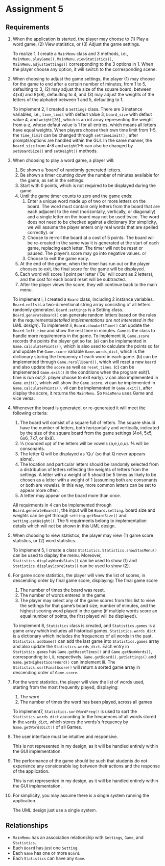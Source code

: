 # Assignment 5

## Requirements

1. When the application is started, the player may choose to (1) Play a word game, (2) View statistics, or (3) Adjust the game settings.  

    To realize 1, I create a ```MainMenu``` class and 3 methods, i.e., ```MainMenu.playGame()```, ```MainMenu.viewStatistics()```, ```MainMenu.adjustSettings()``` corresponding to the 3 options in 1. When the player choose any option, it will switch to the corresponding scene.

2. When choosing to adjust the game settings, the player (1) may choose for the game to end after a certain number of minutes, from 1 to 5, defaulting to 3, (2) may adjust the size of the square board, between 4(x4) and 8(x8), defaulting to 4, and (3) may adjust the weights of the letters of the alphabet between 1 and 5, defaulting to 1.

    To implement 2, I created a ```Settings``` class. There are 3 instance variables, i.e., ```time_limit``` with defaut value 3, ```board_size``` with defaut value 4, and ```weight[26]```, which is an int array representing the weight from a-z, whose defaut value is 1 for all entries, which means all letters have equal weights. When players choose their own time limit from 1-5, the ```time_limit``` can be changed through ```setTimeLimit()``` , after prompts/options are handled within the GUI. In the same manner, the ```board_size``` from 4-8 and ```weight```1-5 can also be changed by ```setBoardSize()``` and ```setWeight()``` methods.
    
3. When choosing to play a word game, a player will:
    1. Be shown a ’board’ of randomly generated letters.
    2. Be shown a timer counting down the number of minutes available for the game, as set in the settings.
    3. Start with 0 points, which is not required to be displayed during the game.
    4. Until the game timer counts to zero and the game ends:
        1. Enter a unique word made up of two or more letters on the board. The word must contain only letters from the board  that are each adjacent to the next (horizontally, vertically, or diagonally) and a single letter on the board may not be used twice.  The word does not need to be checked against a dictionary (for simplicity, we will assume the player enters only real words that are spelled correctly). or
        2. Choose to re-roll the board at a cost of 5 points.  The board will be re-created in the same way it is generated at the start of each game, replacing each letter. The timer will not be reset or paused.  The player’s score may go into negative values. or
        3. Choose to exit the game early.
    5. At the end of the game, when the timer has run out or the player chooses to exit, the final score for the game will be displayed.
    6. Each word will score 1 point per letter (‘Qu’ will count as 2 letters), and the cost for each board reset will be subtracted.
    7. After the player views the score, they will continue back to the main menu.
    
    To implement i, I created a ```Board``` class, including 2 instance variables. ```Board.cells``` is a two-dimentional string array consisting of all letters randomly generated. ```Board.settings``` is a Setting class. ```Board.generateBoard()``` can generate random letters based on the rules in the requirements(*detailed implementations are not interested in the UML design*). To implement ii, ```Board.showLeftTime()``` can update the ```Board.left_time``` and show the rest time in minutes. ```Game``` is the class to handle more requirements in the game. To implement iii, ```Game.score``` records the points the player get so far. (a) can be implemented in ```Game.calculatePoints()```, which is also used to calculate the points so far and update the ```Game.score``` variable ```Game.words_dict```, which is the dictionary storing the frequency of each word in each game. (b) can be implemented through ```Game.rerollBoard()```, which will reset a new ```board``` and also update the ```score``` as well as ```reset_times```. (c) can be implemented ```Game.exit()``` in the conditions when the program exit(1. time is run out;2. player choose to exit early). v can also implemented in ```Game.exit()```, which will show the ```Game.score```. vi can be implemented in ```Game.calculatePoints()```. vii can be implemented in ```Game.exit()```, after display the score, it returns the ```MainMenu```. So ```MainMenu``` uses Game and vice versa.
    
4. Whenever the board is generated, or re-generated it will meet the following criteria:
    1. The board will consist of a square full of letters.  The square should have the number of letters, both horizontally and vertically, indicated by the size of the square board from the game settings (4x4, 5x5, 6x6, 7x7, or 8x8).  
    2. ⅕ (rounded up) of the letters will be vowels (a,e,i,o,u). ⅘ will be consonants.
    3. The letter Q will be displayed as ‘Qu’ (so that Q never appears alone).  
    4. The location and particular letters should be randomly selected from a distribution of letters reflecting the weights of letters from the settings.  A letter with a weight of 5 should be 5 times as likely to be chosen as a letter with a weight of 1 (assuming both are consonants or both are vowels).  In this way, more common letters can be set to appear more often.
    5. A letter may appear on the board more than once.
    
    All requirments in 4 can be implemented through ```Board.generateBoard()```, the input will be ```Board.setting```. board size and weights can be get through ```setting.getBoardSize()``` and ```setting.getWeight()```. The 5 requirments belong to implementation details which will not be shown in this UML design.
    
5. When choosing to view statistics, the player may view (1) game score statistics, or (2) word statistics.
    
    To implement 5, I create a class ```Statistics```. ```Statistics.showStasMenu()``` can be used to diaplay the menu. Moreover, ```Statistics.displayWordsStats()``` can be used to show (1) and ```Statistics.displayScoreStats()``` can be used to show (2).
    
6. For game score statistics, the player will view the list of scores, in descending order by final game score, displaying:
The final game score
    1. The number of times the board was reset.
    2. The number of words entered in the game.
    3. The player may select any of the game scores from this list to view the settings for that game’s board size, number of minutes, and the highest scoring word played in the game (if multiple words score an equal number of points, the first played will be displayed).

   To implement 6, ```Statistics``` class is created, and ```Statistics.games``` is a game array which includes all historical games. ```Statistics.words_dict``` is a dictionary which includes the frequences of all words in the past. ```Statistics.addGame()``` can add the last game into ```Statistics.games``` array and also update the ```Statistics.words_dict```. Each entry in ```Statistics.games``` has ```Game.getResetTimes()``` and ```Game.getNumWords()```, corresponding to i, ii, respectively. ```Game.getBoard().getSettings()``` and ```Game.getHighestScoreWord()``` can implement iii. The ```Statistics.sortFinalScore()``` will return a sorted game array in descending order of ```Game.score```.
   

7. For the word statistics, the player will view the list of words used, starting from the most frequently played, displaying:
    1. The word
    2. The number of times the word has been played, across all games
    
    To implement7, ```Statistics.sortWordFreq()``` is used to sort the ```Statistics.words_dict``` according to the frequences of all words stored in the ```words_dict```, which stores the words's frequency by ```Game.getWordsDict()``` of all Games.  
    
8. The user interface must be intuitive and responsive.

    This is not represented in my design, as it will be handled entirely within the GUI implementation.

9. The performance of the game should be such that students do not experience any considerable lag between their actions and the response of the application.

    This is not represented in my design, as it will be handled entirely within the GUI implementation.

10. For simplicity, you may assume there is a single system running the application.
    
    The UML design just use a single system.

## Relationships

* ```MainMenu``` has an association relationship with ```Settings```, ```Game```, and ```Statistics```.
* Each ```Board``` has just one ```Setting```.
* Each ```Game``` has one or more ```Board```.
* Each ```Statistics``` can have any ```Game```.
